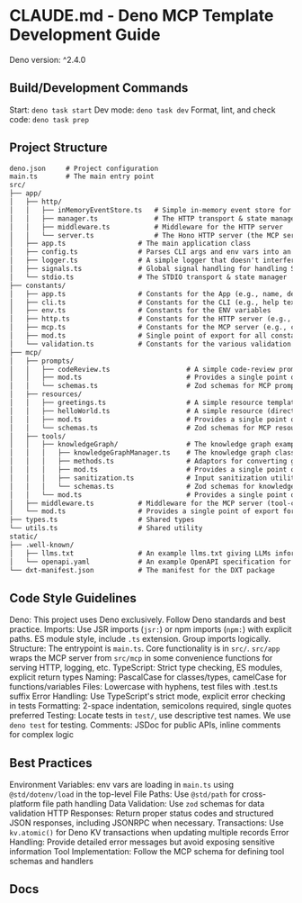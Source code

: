 # CLAUDE.md - Deno MCP Template Development Guide

Deno version: ^2.4.0

## Build/Development Commands

Start: `deno task start`
Dev mode: `deno task dev`
Format, lint, and check code: `deno task prep`

## Project Structure

```markdown
deno.json     # Project configuration
main.ts       # The main entry point
src/              
├── app/    
│   ├── http/
│   │   ├── inMemoryEventStore.ts   # Simple in-memory event store for for session resumability
│   │   ├── manager.ts              # The HTTP transport & state manager
│   │   ├── middleware.ts           # Middleware for the HTTP server
│   │   └── server.ts               # The Hono HTTP server (the MCP server)
│   ├── app.ts                  # The main application class
│   ├── config.ts               # Parses CLI args and env vars into an AppConfig object
│   ├── logger.ts               # A simple logger that doesn't interfere with stdout
│   ├── signals.ts              # Global signal handling for handling SIGINT, SIGTERM, etc.
│   └── stdio.ts                # The STDIO transport & state manager
├── constants/  
│   ├── app.ts                  # Constants for the App (e.g., name, description, etc.)
│   ├── cli.ts                  # Constants for the CLI (e.g., help text, args, etc.)
│   ├── env.ts                  # Constants for the ENV variables 
│   ├── http.ts                 # Constants for the HTTP server (e.g., headers, ports, etc.)
│   ├── mcp.ts                  # Constants for the MCP server (e.g., capabilities, etc.)
│   ├── mod.ts                  # Single point of export for all constants (`$/constants`)
│   └── validation.ts           # Constants for the various validation functions (e.g., log level)
├── mcp/ 
│   ├── prompts/                             
│   │   ├── codeReview.ts                   # A simple code-review prompt example
│   │   ├── mod.ts                          # Provides a single point of export for all the MCP prompts
│   │   └── schemas.ts                      # Zod schemas for MCP prompts
│   ├── resources/                             
│   │   ├── greetings.ts                    # A simple resource template (dynamic resource) example
│   │   ├── helloWorld.ts                   # A simple resource (direct resource) example
│   │   ├── mod.ts                          # Provides a single point of export for all the MCP resources
│   │   └── schemas.ts                      # Zod schemas for MCP resources
│   ├── tools/                             
│   │   ├── knowledgeGraph/                 # The knowledge graph example tool
│   │   │   ├── knowledgeGraphManager.ts    # The knowledge graph class
│   │   │   ├── methods.ts                  # Adaptors for converting graph function to MCP tool calls/results
│   │   │   ├── mod.ts                      # Provides a single point of export for the knowledge graph
│   │   │   ├── sanitization.ts             # Input sanitization utilities for knowledge graph data
│   │   │   └── schemas.ts                  # Zod schemas for knowledge graph tools
│   │   └── mod.ts                          # Provides a single point of export for all the MCP tools
│   ├── middleware.ts           # Middleware for the MCP server (tool-call validation, etc.)
│   └── mod.ts                  # Provides a single point of export for the MCP server and all the MCP internals
├── types.ts                    # Shared types
└── utils.ts                    # Shared utility
static/             
├── .well-known/    
│   ├── llms.txt                # An example llms.txt giving LLMs information about the server    
│   └── openapi.yaml            # An example OpenAPI specification for the server 
└── dxt-manifest.json           # The manifest for the DXT package
```

## Code Style Guidelines

Deno: This project uses Deno exclusively. Follow Deno standards and best practice.
Imports: Use JSR imports (`jsr:`) or npm imports (`npm:`) with explicit paths. ES module style, include `.ts` extension. Group imports logically.
Structure: The entrypoint is `main.ts`. Core functionality is in `src/`. `src/app` wraps the MCP server from `src/mcp` in some convenience functions for serving HTTP, logging, etc.
TypeScript: Strict type checking, ES modules, explicit return types
Naming: PascalCase for classes/types, camelCase for functions/variables
Files: Lowercase with hyphens, test files with .test.ts suffix
Error Handling: Use TypeScript's strict mode, explicit error checking in tests
Formatting: 2-space indentation, semicolons required, single quotes preferred
Testing: Locate tests in `test/`, use descriptive test names. We use `deno test` for testing.
Comments: JSDoc for public APIs, inline comments for complex logic

## Best Practices

Environment Variables: env vars are loading in `main.ts` using `@std/dotenv/load` in the top-level
File Paths: Use `@std/path` for cross-platform file path handling
Data Validation: Use `zod` schemas for data validation
HTTP Responses: Return proper status codes and structured JSON responses, including JSONRPC when necessary.
Transactions: Use `kv.atomic()` for Deno KV transactions when updating multiple records
Error Handling: Provide detailed error messages but avoid exposing sensitive information
Tool Implementation: Follow the MCP schema for defining tool schemas and handlers

## Docs
